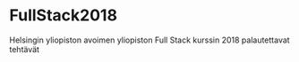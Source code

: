 # FullStack2018
Helsingin yliopiston avoimen yliopiston Full Stack kurssin 2018 palautettavat tehtävät
